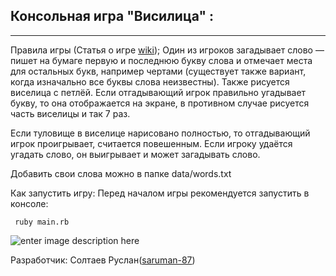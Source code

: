 ## Консольная игра "Висилица" :
---
Правила игры (Статья о игре [wiki](https://ru.wikipedia.org/wiki/%D0%92%D0%B8%D1%81%D0%B5%D0%BB%D0%B8%D1%86%D0%B0_%28%D0%B8%D0%B3%D1%80%D0%B0%29)); Один из игроков загадывает слово — пишет на бумаге первую и последнюю букву слова и отмечает места для остальных букв, например чертами (существует также вариант, когда изначально все буквы слова неизвестны). Также рисуется виселица с петлёй. Если отгадывающий игрок правильно угадывает букву, то она отображается на экране, в противном случае рисуется часть виселицы и так 7 раз.

Если туловище в виселице нарисовано полностью, то отгадывающий игрок проигрывает, считается повешенным. Если игроку удаётся угадать слово, он выигрывает и может загадывать слово.

Добавить свои слова можно в папке data/words.txt

Как запустить игру: Перед началом игры рекомендуется запустить в консоле:

```
 ruby main.rb
 ```
![enter image description here](https://i.ibb.co/hChHz6t/GIF-28-03-2020-23-57-45.gif)


Разработчик: Солтаев Руслан([saruman-87](https://github.com/saruman-87/))
